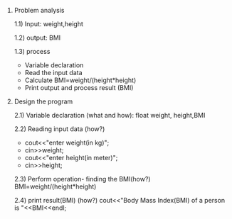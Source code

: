 1) Problem analysis
   
   1.1) Input: weight,height
   
   1.2) output: BMI
   
   1.3) process
   - Variable declaration 
   - Read the input data
   - Calculate BMI=weight/(height*height)
   - Print output and process result (BMI)
2) Design the program
   
   2.1) Variable declaration (what and how): float weight, height,BMI
   
   2.2) Reading input data (how?)
   - cout<<"enter weight(in kg)";
   - cin>>weight;
   - cout<<"enter height(in meter)";
   - cin>>height;
     
   2.3) Perform operation- finding the BMI(how?)
    BMI=weight/(height*height)

   2.4) print result(BMI) (how?)
    cout<<"Body Mass Index(BMI) of a person is "<<BMI<<endl;
                
